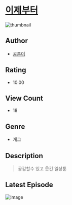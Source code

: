 # [이제부터](https://comic.naver.com/bestChallenge/list?titleId=810847)
![thumbnail](https://image-comic.pstatic.net/user_contents_data/challenge_comic/2023/05/24/367093/upload_7076342712193594675_480x623.jpeg)

## Author
- [공툰이](https://comic.naver.com/artistTitle?id=367093)

## Rating
- 10.00

## View Count
- 18

## Genre
- 개그

## Description
> 공감할수 있고 웃긴 일상툰


## Latest Episode
![image](https://image-comic.pstatic.net/user_contents_data/challenge_comic/2023/05/24/367093/upload_4135206294559744564.jpeg)
